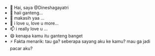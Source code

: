 - 👋 Hai, saya @Dineshagayatri
- 👀 haii ganteng...
- 🌱 makasih yaa ...
- 💞️ i love u, love u more...
- 📫 i really love u ...
- 😄 kenapa kamu itu ganteng banget
- ⚡ Fakta menarik: tau ga? seberapa sayang aku ke kamu? 
mau ga jadi pacar aku? 
<!---
Dineshagayatri/Dineshagayatri adalah repositori ✨ khusus ✨ karena `README.md` (file ini) muncul di profil GitHub Anda.
Anda dapat mengklik th 

